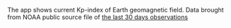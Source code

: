 The app shows current Kp-index of Earth geomagnetic field. Data brought from NOAA public source file of [the last 30 days observations](https://services.swpc.noaa.gov/text/daily-geomagnetic-indices.txt)
